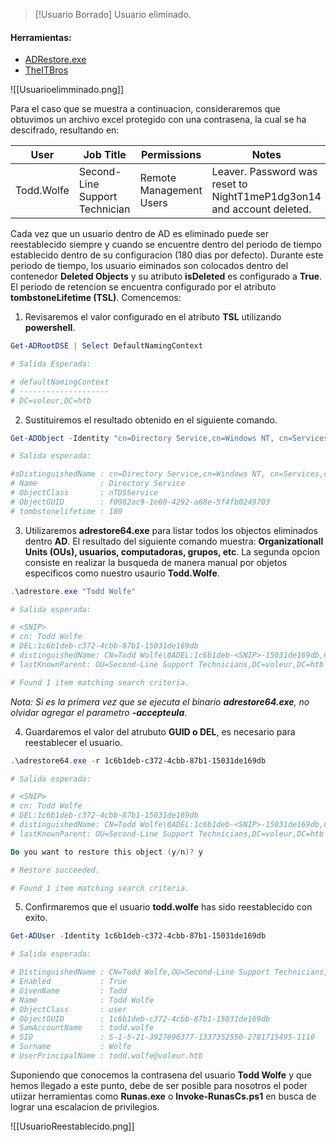 > [!Usuario Borrado] Usuario eliminado.
#### Herramientas:
* [ADRestore.exe](https://learn.microsoft.com/en-us/sysinternals/downloads/adrestore)
* [TheITBros](https://theitbros.com/restore-deleted-active-directory-user/)

![[Usuarioelimminado.png]]

Para el caso que se muestra a continuacion, consideraremos que obtuvimos un archivo excel protegido con una contrasena, la cual se ha descifrado, resultando en:

| User       | Job Title                      | Permissions             | Notes                                                                 |
| ---------- | ------------------------------ | ----------------------- | --------------------------------------------------------------------- |
| Todd.Wolfe | Second-Line Support Technician | Remote Management Users | Leaver. Password was reset to NightT1meP1dg3on14 and account deleted. |
Cada vez que un usuario dentro de AD es eliminado puede ser reestablecido siempre y cuando se encuentre dentro del periodo de tiempo establecido dentro de su configuracion (180 dias por defecto). Durante este periodo de tiempo, los usuario eiminados son colocados dentro del contenedor **Deleted Objects** y su atributo **isDeleted** es configurado a **True**. El periodo de retencion se encuentra configurado por el atributo **tombstoneLifetime (TSL)**. Comencemos:

1) Revisaremos el valor configurado en el atributo **TSL** utilizando **powershell**.

```powershell
Get-ADRootDSE | Select DefaultNamingContext

# Salida Esperada:

# defaultNamingContext
# --------------------
# DC=voleur,DC=htb    
```

2) Sustituiremos el resultado obtenido en el siguiente comando.

```powershell
Get-ADObject -Identity "cn=Directory Service,cn=Windows NT, cn=Services,cn=Configuration,dc=voleur,dc=htb" -Properties tombstonelifetime

# Salida esperada:

#sDistinguishedName : cn=Directory Service,cn=Windows NT, cn=Services,cn=Configuration,dc=voleur,dc=htb
# Name              : Directory Service
# ObjectClass       : nTDSService
# ObjectGUID        : f0982ac9-1e60-4292-a68e-5f4fb0249703
# tombstonelifetime : 180

```

3) Utilizaremos **adrestore64.exe** para listar todos los objectos eliminados dentro **AD**. El resultado del siguiente comando muestra: **Organizationall Units (OUs), usuarios, computadoras, grupos, etc**. La segunda opcion consiste en realizar la busqueda de manera manual por objetos especificos como nuestro usaurio **Todd.Wolfe**.

```powershell
.\adrestore.exe "Todd Wolfe"

# Salida esperada:

# <SNIP>
# cn: Todd Wolfe
# DEL:1c6b1deb-c372-4cbb-87b1-15031de169db
# distinguishedName: CN=Todd Wolfe\0ADEL:1c6b1deb-<SNIP>-15031de169db,CN=Deleted Objects,DC=voleur,DC=htb
# lastKnownParent: OU=Second-Line Support Technicians,DC=voleur,DC=htb

# Found 1 item matching search criteria.
```

*Nota: Si es la primera vez que se ejecuta el binario **adrestore64.exe**, no olvidar agregar el parametro **-accepteula***.

4) Guardaremos el valor del atrubuto **GUID o DEL**, es necesario para reestablecer el usuario.

```powershell
.\adrestore64.exe -r 1c6b1deb-c372-4cbb-87b1-15031de169db

# Salida esperada:

# <SNIP>
# cn: Todd Wolfe
# DEL:1c6b1deb-c372-4cbb-87b1-15031de169db
# distinguishedName: CN=Todd Wolfe\0ADEL:1c6b1deb-<SNIP>-15031de169db,CN=Deleted Objects,DC=voleur,DC=htb
# lastKnownParent: OU=Second-Line Support Technicians,DC=voleur,DC=htb

Do you want to restore this object (y/n)? y

# Restore succeeded.

# Found 1 item matching search criteria.

```

5) Confirmaremos que el usuario **todd.wolfe** has sido reestablecido con exito.

```powershell
Get-ADUser -Identity 1c6b1deb-c372-4cbb-87b1-15031de169db

# Salida esperada:

# DistinguishedName : CN=Todd Wolfe,OU=Second-Line Support Technicians,DC=voleur,DC=htb
# Enabled           : True
# GivenName         : Todd
# Name              : Todd Wolfe
# ObjectClass       : user
# ObjectGUID        : 1c6b1deb-c372-4cbb-87b1-15031de169db
# SamAccountName    : todd.wolfe
# SID               : S-1-5-21-3927696377-1337352550-2781715495-1110
# Surname           : Wolfe
# UserPrincipalName : todd.wolfe@voleur.htb
```

Suponiendo que conocemos la contrasena del usuario **Todd Wolfe** y que hemos llegado a este punto, debe de ser posible para nosotros el poder utiizar herramientas como **Runas.exe** o **Invoke-RunasCs.ps1** en busca de lograr una escalacion de privilegios.


![[UsuarioReestablecido.png]]

